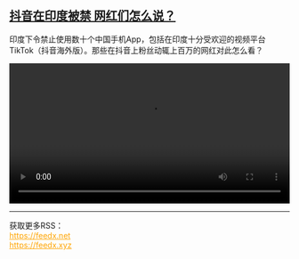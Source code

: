 <!--1593870852000-->
[抖音在印度被禁 网红们怎么说？](https://www.dw.com/zh/%E6%8A%96%E9%9F%B3%E5%9C%A8%E5%8D%B0%E5%BA%A6%E8%A2%AB%E7%A6%81%20%E7%BD%91%E7%BA%A2%E4%BB%AC%E6%80%8E%E4%B9%88%E8%AF%B4%EF%BC%9F/a-54041315)
------

<p>印度下令禁止使用数十个中国手机App，包括在印度十分受欢迎的视频平台TikTok（抖音海外版）。那些在抖音上粉丝动辄上百万的网红对此怎么看？</small></p><video src="https://tvdownloaddw-a.akamaihd.net/dwtv_video/flv/vdt_zh/2020/bchi200703_003_tiktok_01f_sd_sor.mp4" controls style="width:100%"></video><br><hr><div>获取更多RSS：<br><a href="https://feedx.net" style="color:orange" target="_blank">https://feedx.net</a> <br><a href="https://feedx.xyz" style="color:orange" target="_blank">https://feedx.xyz</a><br></div>
